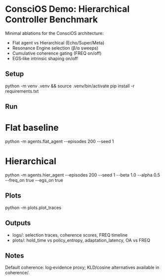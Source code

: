 # ConsciOS Demo: Hierarchical Controller Benchmark

Minimal ablations for the ConsciOS architecture:
- Flat agent vs Hierarchical (Echo/Super/Meta)
- Resonance Engine selection (β/α sweeps)
- Cumulative coherence gating (FREQ on/off)
- EGS‑like intrinsic shaping on/off

## Setup
python -m venv .venv && source .venv/bin/activate
pip install -r requirements.txt

## Run
# Flat baseline
python -m agents.flat_agent --episodes 200 --seed 1
# Hierarchical
python -m agents.hier_agent --episodes 200 --seed 1 --beta 1.0 --alpha 0.5 --freq_on true --egs_on true

## Plots
python -m plots.plot_traces

## Outputs
- logs/: selection traces, coherence scores, FREQ timeline
- plots/: hold_time vs policy_entropy, adaptation_latency, OA vs FREQ

## Notes
Default coherence: log‑evidence proxy; KLD/cosine alternatives available in coherence/.


